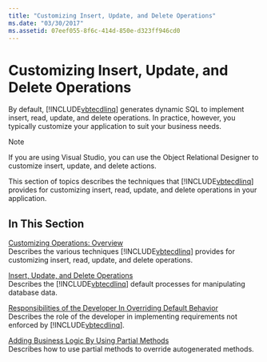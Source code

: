 ```yaml
---
title: "Customizing Insert, Update, and Delete Operations"
ms.date: "03/30/2017"
ms.assetid: 07eef055-8f6c-414d-850e-d323ff946cd0
---
```

# Customizing Insert, Update, and Delete Operations
By default, [!INCLUDE[vbtecdlinq](../../../../../../includes/vbtecdlinq-md.md)] generates dynamic SQL to implement insert, read, update, and delete operations. In practice, however, you typically customize your application to suit your business needs.  
  
> [!NOTE]
>  If you are using Visual Studio, you can use the Object Relational Designer to customize insert, update, and delete actions.  
  
 This section of topics describes the techniques that [!INCLUDE[vbtecdlinq](../../../../../../includes/vbtecdlinq-md.md)] provides for customizing insert, read, update, and delete operations in your application.  
  
## In This Section  
 [Customizing Operations: Overview](../../../../../../docs/framework/data/adonet/sql/linq/customizing-operations-overview.md)  
 Describes the various techniques [!INCLUDE[vbtecdlinq](../../../../../../includes/vbtecdlinq-md.md)] provides for customizing insert, read, update, and delete operations.  
  
 [Insert, Update, and Delete Operations](../../../../../../docs/framework/data/adonet/sql/linq/insert-update-and-delete-operations.md)  
 Describes the [!INCLUDE[vbtecdlinq](../../../../../../includes/vbtecdlinq-md.md)] default processes for manipulating database data.  
  
 [Responsibilities of the Developer In Overriding Default Behavior](../../../../../../docs/framework/data/adonet/sql/linq/responsibilities-of-the-developer-in-overriding-default-behavior.md)  
 Describes the role of the developer in implementing requirements not enforced by [!INCLUDE[vbtecdlinq](../../../../../../includes/vbtecdlinq-md.md)].  
  
 [Adding Business Logic By Using Partial Methods](../../../../../../docs/framework/data/adonet/sql/linq/adding-business-logic-by-using-partial-methods.md)  
 Describes how to use partial methods to override autogenerated methods.
